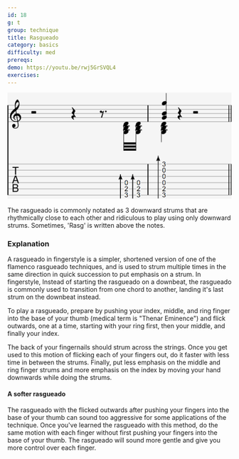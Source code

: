 ```yaml
---
id: 18
g: t
group: technique
title: Rasgueado
category: basics
difficulty: med
prereqs: 
demo: https://youtu.be/rwj5GrSVQL4
exercises:
---
```


<div class="tabImg">
  <img src="rasgueado.jpg" />
</div>

The rasgueado is commonly notated as 3 downward strums that are rhythmically close to each other and ridiculous to play using only downward strums. Sometimes, 'Rasg' is written above the notes. 

### Explanation

A rasgueado in fingerstyle is a simpler, shortened version of one of the flamenco rasgueado techniques, and is used to strum multiple times in the same direction in quick succession to put emphasis on a strum. In fingerstyle, Instead of starting the rasgueado on a <span class="tt" data-tip="the first beat of a measure">downbeat</span>, the rasgueado is commonly used to transition from one chord to another, landing it's last strum on the downbeat instead.

To play a rasgueado, prepare by pushing your index, middle, and ring finger into the base of your thumb (medical term is "Thenar Eminence") and flick outwards, one at a time, starting with your ring first, then your middle, and finally your index.

The back of your fingernails should strum across the strings. Once you get used to this motion of flicking each of your fingers out, do it faster with less time in between the strums. Finally, put less emphasis on the middle and ring finger strums and more emphasis on the index by moving your hand downwards while doing the strums. 

#### A softer rasgueado

The rasgueado with the flicked outwards after pushing your fingers into the base of your thumb can sound too aggressive for some applications of the technique. Once you've learned the rasgueado with this method, do the same motion with each finger without first pushing your fingers into the base of your thumb. The rasgueado will sound more gentle and give you more control over each finger.